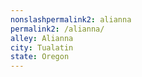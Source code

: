 ```yaml
---
﻿nonslashpermalink2: alianna
permalink2: /alianna/
alley: Alianna
city: Tualatin
state: Oregon
---
```

